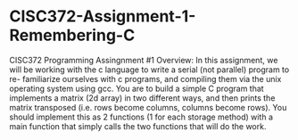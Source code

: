 # CISC372-Assignment-1-Remembering-C
CISC372 Programming Assingnment #1
Overview:
In this assignment, we will be working with the c language to write a serial (not parallel) program to re-
familiarize ourselves with c programs, and compiling them via the unix operating system using gcc. You
are to build a simple C program that implements a matrix (2d array) in two different ways, and then
prints the matrix transposed (i.e. rows become columns, columns become rows). You should implement
this as 2 functions (1 for each storage method) with a main function that simply calls the two functions
that will do the work.
